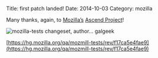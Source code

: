 Title: first patch landed!
Date: 2014-10-03
Category: mozilla

Many thanks, again, to [Mozilla’s](http://www.mozilla.org) [Ascend Project](http://ascendproject.org)!

![mozilla-tests changeset, author... galgeek](/images/mozmill-tests__changeset_4204_f17ca5e4fae9.png)

[https://hg.mozilla.org/qa/mozmill-tests/rev/f17ca5e4fae9](https://hg.mozilla.org/qa/mozmill-tests/rev/f17ca5e4fae9)

